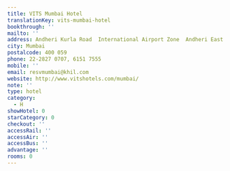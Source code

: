 ```yaml
---
title: VITS Mumbai Hotel
translationKey: vits-mumbai-hotel
bookthrough: ''
mailto: ''
address: Andheri Kurla Road  International Airport Zone  Andheri East
city: Mumbai
postalcode: 400 059
phone: 22-2827 0707, 6151 7555
mobile: ''
email: resvmumbai@khil.com
website: http://www.vitshotels.com/mumbai/
note: ''
type: hotel
category:
  - H
showHotel: 0
starCategory: 0
checkout: ''
accessRail: ''
accessAir: ''
accessBus: ''
advantage: ''
rooms: 0
---
```

